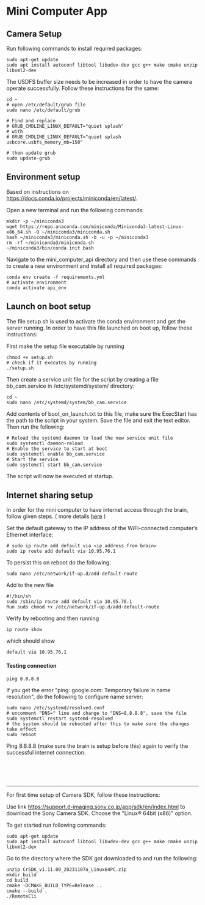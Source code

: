 # Mini Computer App

## Camera Setup

Run following commands to install required packages:
```
sudo apt-get update
sudo apt install autoconf libtool libudev-dev gcc g++ make cmake unzip libxml2-dev
```

The USDFS buffer size needs to be increased in order to have the camera operate successfully.
Follow these instructions for the same:

```
cd ~
# open /etc/default/grub file
sudo nano /etc/default/grub

# Find and replace
# GRUB_CMDLINE_LINUX_DEFAULT="quiet splash"
# with
# GRUB_CMDLINE_LINUX_DEFAULT="quiet splash usbcore.usbfs_memory_mb=150"

# then update grub
sudo update-grub
```


## Environment setup

Based on instructions on https://docs.conda.io/projects/miniconda/en/latest/.

Open a new terminal and run the following commands:

```
mkdir -p ~/miniconda3
wget https://repo.anaconda.com/miniconda/Miniconda3-latest-Linux-x86_64.sh -O ~/miniconda3/miniconda.sh
bash ~/miniconda3/miniconda.sh -b -u -p ~/miniconda3
rm -rf ~/miniconda3/miniconda.sh
~/miniconda3/bin/conda init bash
```

Navigate to the mini_computer_api directory and then use these commands to create a new environment and install all required packages:
```
conda env create -f requirements.yml
# activate environment
conda activate api_env
```


## Launch on boot setup

The file setup.sh is used to activate the conda environment and get the server running. In order to have this file launched on boot up, follow these instructions:

First make the setup file executable by running

```
chmod +x setup.sh
# check if it executes by running
./setup.sh
```

Then create a service unit file for the script by creating a file bb_cam.service in /etc/systemd/system/ directory:
```
cd ~
sudo nano /etc/systemd/system/bb_cam.service
```

Add contents of boot_on_launch.txt to this file, make sure the ExecStart has the path to the script in your system.
Save the file and exit the text editor. Then run the following:

```
# Reload the systemd daemon to load the new service unit file
sudo systemctl daemon-reload
# Enable the service to start at boot
sudo systemctl enable bb_cam.service
# Start the service
sudo systemctl start bb_cam.service
```

The script will now be executed at startup.


## Internet sharing setup

In order for the mini computer to have internet access through the brain, follow given steps. ( more details [here](https://precision-sustainable-ag.atlassian.net/wiki/spaces/BB/pages/490864642/Setting+up+Wi-Fi+Internet+Connection+forwarding+from+brain+to+mini+computer) )

Set the default gateway to the IP address of the WiFi-connected computer’s Ethernet interface:
```
# sudo ip route add default via <ip address from brain>
sudo ip route add default via 10.95.76.1
```

To persist this on reboot do the following:
```
sudo nano /etc/network/if-up.d/add-default-route
```
Add to the new file
```
#!/bin/sh
sudo /sbin/ip route add default via 10.95.76.1
Run sudo chmod +x /etc/network/if-up.d/add-default-route
```

Verify by rebooting and then running
```
ip route show
```
which should show
```
default via 10.95.76.1
```

#### Testing connection

```
ping 8.8.8.8
```

If you get the error "ping: google.com: Temporary failure in name resolution", do the following to configure name server:
```
sudo nano /etc/systemd/resolved.conf
# uncomment "DNS=" line and change to "DNS=8.8.8.8", save the file
sudo systemctl restart systemd-resolved
# the system should be rebooted after this to make sure the changes take effect
sudo reboot
```

Ping 8.8.8.8 (make sure the brain is setup before this) again to verify the successful internet connection.


<br>
<br>
<br>

------

For first time setup of Camera SDK, follow these instructions:

Use link https://support.d-imaging.sony.co.jp/app/sdk/en/index.html to download the Sony Camera SDK. Choose the "Linux® 64bit (x86)" option.

To get started run following commands:
```
sudo apt-get update
sudo apt install autoconf libtool libudev-dev gcc g++ make cmake unzip libxml2-dev
```

Go to the directory where the SDK got downloaded to and run the following:
```
unzip CrSDK_v1.11.00_20231107a_Linux64PC.zip
mkdir build
cd build
cmake -DCMAKE_BUILD_TYPE=Release ..
cmake --build .
./RemoteCli
```
